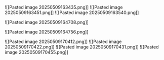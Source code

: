![[Pasted image 20250509163435.png]]
![[Pasted image 20250509163451.png]]
![[Pasted image 20250509163540.png]]

![[Pasted image 20250509164708.png]]

![[Pasted image 20250509164756.png]]

![[Pasted image 20250509170412.png]]
![[Pasted image 20250509170422.png]]
![[Pasted image 20250509170431.png]]
![[Pasted image 20250509170455.png]]